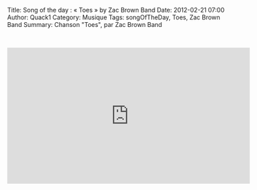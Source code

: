 Title: Song of the day : &laquo; Toes &raquo; by Zac Brown Band
Date: 2012-02-21 07:00
Author: Quack1
Category: Musique
Tags: songOfTheDay, Toes, Zac Brown Band
Summary: Chanson "Toes", par Zac Brown Band

&nbsp;
<iframe width="560" height="315" src="http://www.youtube.com/embed/lB8Nkn3Xjes" frameborder="0" allowfullscreen></iframe>
